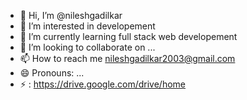 - 👋 Hi, I’m @nileshgadilkar
- 👀 I’m interested in developement
- 🌱 I’m currently learning full stack web developement
- 💞️ I’m looking to collaborate on ...
- 📫 How to reach me nileshgadilkar2003@gmail.com
- 😄 Pronouns: ...
- ⚡ : https://drive.google.com/drive/home

<!---
nileshgadilkar/nileshgadilkar is a ✨ special ✨ repository because its `README.md` (this file) appears on your GitHub profile.
You can click the Preview link to take a look at your changes.
--->
